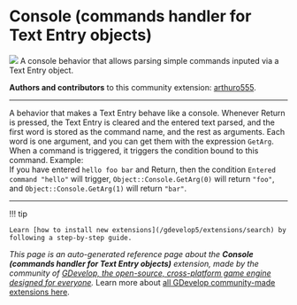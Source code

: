 # Console (commands handler for Text Entry objects)

<img src="https://resources.gdevelop-app.com/assets/Icons/console.svg" class="extension-icon"></img>
A console behavior that allows parsing simple commands inputed via a Text Entry object.

**Authors and contributors** to this community extension: [arthuro555](https://gd.games/arthuro555).

---

A behavior that makes a Text Entry behave like a console. Whenever Return is pressed, the Text Entry is cleared and the entered text parsed, and the first word is stored as the command name, and the rest as arguments. Each word is one argument, and you can get them with the expression `GetArg`. When a command is triggered, it triggers the condition bound to this command. Example:  
If you have entered `hello foo bar` and Return, then the condition `Entered command "hello"` will trigger, `Object::Console.GetArg(0)` will return `"foo"`, and `Object::Console.GetArg(1)` will return `"bar"`.

---

!!! tip

    Learn [how to install new extensions](/gdevelop5/extensions/search) by following a step-by-step guide.

*This page is an auto-generated reference page about the **Console (commands handler for Text Entry objects)** extension, made by the community of [GDevelop, the open-source, cross-platform game engine designed for everyone](https://gdevelop.io/).* Learn more about [all GDevelop community-made extensions here](/gdevelop5/extensions).